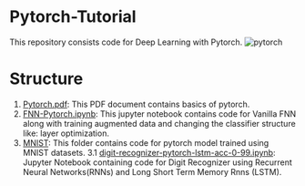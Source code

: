 # Pytorch-Tutorial
This repository consists code for Deep Learning with Pytorch.
![pytorch](https://user-images.githubusercontent.com/68766423/120927990-86c64400-c700-11eb-9c04-9e05c1885bd5.png)


# Structure
1. [Pytorch.pdf](https://github.com/purvit-vashishtha/Pytorch-Tutorial/blob/Main/Pytorch.pdf): This PDF document contains basics of pytorch.
2. [FNN-Pytorch.ipynb](https://github.com/purvit-vashishtha/Pytorch-Tutorial/blob/Main/FNN-Pytorch.ipynb): This jupyter notebook contains code for Vanilla FNN along with training augmented data and changing the classifier structure like: layer optimization.
3. [MNIST](https://github.com/purvit-vashishtha/Pytorch-Tutorial/tree/Main/MNIST): This folder contains code for pytorch model trained using MNIST datasets.         3.1 [digit-recognizer-pytorch-lstm-acc-0-99.ipynb](https://github.com/purvit-vashishtha/Pytorch-Tutorial/blob/Main/MNIST/digit-recognizer-pytorch-lstm-acc-0-99.ipynb): Jupyter Notebook containing code for Digit Recognizer using Recurrent Neural Networks(RNNs) and Long Short Term Memory Rnns (LSTM).
